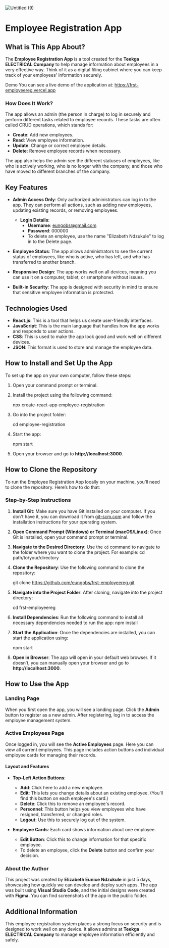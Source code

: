 ![Untitled (9)](https://github.com/user-attachments/assets/263d67f2-edf4-4bce-9ded-83693d178d25)

# Employee Registration App

## What is This App About?
The **Employee Registration App** is a tool created for the **Teekga ELECTRICAL Company** to help manage information about employees in a very effective way. Think of it as a digital filing cabinet where you can keep track of your employees' information securely.

Demo
You can see a live demo of the application at: https://frst-employeereg.vercel.app

### How Does It Work?
The app allows an admin (the person in charge) to log in securely and perform different tasks related to employee records. These tasks are often called CRUD operations, which stands for:

- **Create**: Add new employees.
- **Read**: View employee information.
- **Update**: Change or correct employee details.
- **Delete**: Remove employee records when necessary.

The app also helps the admin see the different statuses of employees, like who is actively working, who is no longer with the company, and those who have moved to different branches of the company.

## Key Features
- **Admin Access Only**: Only authorized administrators can log in to the app. They can perform all actions, such as adding new employees, updating existing records, or removing employees. 
  - **Login Details**: 
    - **Username**: eungobs@gmail.com
    - **Password**: 000000
    - To delete an employee, use the name "Elizabeth Ndzukule" to log in to the Delete page.

- **Employee Status**: The app allows administrators to see the current status of employees, like who is active, who has left, and who has transferred to another branch.

- **Responsive Design**: The app works well on all devices, meaning you can use it on a computer, tablet, or smartphone without issues.

- **Built-in Security**: The app is designed with security in mind to ensure that sensitive employee information is protected.

## Technologies Used
- **React.js**: This is a tool that helps us create user-friendly interfaces.
- **JavaScript**: This is the main language that handles how the app works and responds to user actions.
- **CSS**: This is used to make the app look good and work well on different devices.
- **JSON**: This format is used to store and manage the employee data.

## How to Install and Set Up the App
To set up the app on your own computer, follow these steps:

1. Open your command prompt or terminal.
2. Install the project using the following command:

   npx create-react-app employee-registration

3. Go into the project folder:

   cd employee-registration

4. Start the app:
 
   npm start
5. Open your browser and go to **http://localhost:3000**.

## How to Clone the Repository

To run the Employee Registration App locally on your machine, you'll need to clone the repository. Here’s how to do that:

### Step-by-Step Instructions

1. **Install Git**: Make sure you have Git installed on your computer. If you don't have it, you can download it from [git-scm.com](https://git-scm.com/) and follow the installation instructions for your operating system.

2. **Open Command Prompt (Windows) or Terminal (macOS/Linux)**: Once Git is installed, open your command prompt or terminal.

3. **Navigate to the Desired Directory**: Use the `cd` command to navigate to the folder where you want to clone the project. For example:
   cd path/to/your/directory

4. **Clone the Repository**: Use the following command to clone the repository:

   git clone https://github.com/eungobs/frst-employeereg.git

5. **Navigate into the Project Folder**: After cloning, navigate into the project directory:

   cd frst-employeereg

6. **Install Dependencies**: Run the following command to install all necessary dependencies needed to run the app:
   npm install

7. **Start the Application**: Once the dependencies are installed, you can start the application using:
 
   npm start


8. **Open in Browser**: The app will open in your default web browser. If it doesn’t, you can manually open your browser and go to **http://localhost:3000**.

## How to Use the App

### Landing Page
When you first open the app, you will see a landing page. Click the **Admin** button to register as a new admin. After registering, log in to access the employee management system.

### Active Employees Page
Once logged in, you will see the **Active Employees** page. Here you can view all current employees. This page includes action buttons and individual employee cards for managing their records.

#### Layout and Features
- **Top-Left Action Buttons**:
  - **Add**: Click here to add a new employee.
  - **Edit**: This lets you change details about an existing employee. (You'll find this button on each employee's card.)
  - **Delete**: Click this to remove an employee's record.
  - **Personnel**: This button helps you view employees who have resigned, transferred, or changed roles.
  - **Logout**: Use this to securely log out of the system.

- **Employee Cards**: 
  Each card shows information about one employee. 
  - **Edit Button**: Click this to change information for that specific employee.
  - To delete an employee, click the **Delete** button and confirm your decision.

### About the Author
This project was created by **Elizabeth Eunice Ndzukule** in just 5 days, showcasing how quickly we can develop and deploy such apps. The app was built using **Visual Studio Code**, and the initial designs were created with **Figma**. You can find screenshots of the app in the public folder.

## Additional Information
This employee registration system places a strong focus on security and is designed to work well on any device. It allows admins at **Teekga ELECTRICAL Company** to manage employee information efficiently and safely.

